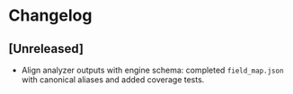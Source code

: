 # Changelog

## [Unreleased]
- Align analyzer outputs with engine schema: completed `field_map.json` with canonical aliases and added coverage tests.
